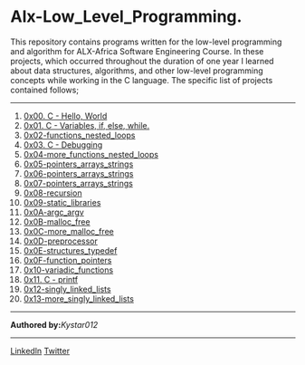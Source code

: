 <html>
<body>
<h1> Alx-Low_Level_Programming.</h1>
<p style="color:solid violet;">This repository contains programs written for the low-level programming and algorithm for ALX-Africa Software Engineering Course. In these projects, which occurred throughout the duration of one year I learned about data structures, algorithms, and other low-level programming concepts while working in the C language. The specific list of projects contained follows; </p>
<hr>
<section>
<p><ol>
<li><a href="https://github.com/Kystar012/alx-low_level_programming/tree/master"> 0x00. C - Hello, World</a></li>
<li><a href="https://github.com/Kystar012/alx-low_level_programming/tree/master/0x01-variables_if_else_while"> 0x01. C - Variables, if, else, while.</a></li>
<li><a href="https://github.com/Kystar012/alx-low_level_programming/tree/master/0x02-functions_nested_loops">0x02-functions_nested_loops</a></li>
<li><a href="https://github.com/Kystar012/alx-low_level_programming/tree/master/0x03-debugging">0x03. C - Debugging</a></li>
<li><a href="https://github.com/Kystar012/alx-low_level_programming/tree/master/0x04-more_functions_nested_loops">0x04-more_functions_nested_loops</a></li>
<li><a href="https://github.com/Kystar012/alx-low_level_programming/tree/master/0x05-pointers_arrays_strings">0x05-pointers_arrays_strings </a></li>
<li><a href="https://github.com/Kystar012/alx-low_level_programming/tree/master/0x06-pointers_arrays_strings">0x06-pointers_arrays_strings</a></li>
<li><a href="https://github.com/Kystar012/alx-low_level_programming/tree/master/0x07-pointers_arrays_strings">0x07-pointers_arrays_strings</a></li>
<li><a href="https://github.com/Kystar012/alx-low_level_programming/tree/master/0x08-recursion">0x08-recursion</a></li>
<li><a href="https://github.com/Kystar012/alx-low_level_programming/tree/master/0x09-static_libraries">0x09-static_libraries</a></li>
<li><a href="https://github.com/Kystar012/alx-low_level_programming/tree/master/0x0A-argc_argv">0x0A-argc_argv</a></li>
<li><a href="https://github.com/Kystar012/alx-low_level_programming/tree/master/0x0B-malloc_free">0x0B-malloc_free</a></li>
<li><a href="https://github.com/Kystar012/alx-low_level_programming/tree/master/0x0C-more_malloc_free">0x0C-more_malloc_free</a></li>
<li><a href="https://github.com/Kystar012/alx-low_level_programming/tree/master/0x0D-preprocessor">0x0D-preprocessor </a></li>
<li><a href="https://github.com/Kystar012/alx-low_level_programming/tree/master/0x0E-structures_typedef">0x0E-structures_typedef</a></li>
<li><a href="https://github.com/Kystar012/alx-low_level_programming/tree/master/0x0F-function_pointers">0x0F-function_pointers</a></li>
<li><a href="https://github.com/Kystar012/alx-low_level_programming/tree/master/0x10-variadic_functions">0x10-variadic_functions</a></li>
<li><a href="https://github.com/Kystar012/printf">0x11. C - printf</a></li>
<li><a href="https://github.com/Kystar012/alx-low_level_programming/tree/master/0x12-singly_linked_lists">0x12-singly_linked_lists</a></li>
<li><a href="https://github.com/Kystar012/alx-low_level_programming/tree/master/0x13-more_singly_linked_lists">0x13-more_singly_linked_lists</a></li>
</ol>
</section>
<hr>
<footer>
<p><b>Authored by:</b><em>Kystar012</em></p>
<hr>
<p><a href="https://www.linkedin.com/in/festus-mwirigi" target="_blank">Linkedln</a>  <a href="https://twitter.com/Fmwigat?t=OoDu4KcGoTX5TxKCHoLZkA&s=09" target="_blank">Twitter</a></p>
</footer>
</body>
</html>
